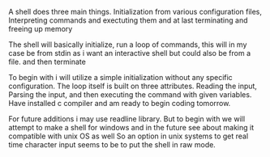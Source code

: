 
A shell does three main things. Initialization from various configuration files, Interpreting commands and exectuting them and at last terminating and freeing up memory

The shell will basically initialize, run a loop of commands, this will in my case be from stdin as i want an interactive shell but could also be from a file. and then terminate

To begin with i will utilize a simple initialization without any specific configuration. The loop itself is built on three attributes. Reading the input, Parsing the input, and
then executing the command with given variables. Have installed c compiler and am ready to begin coding tomorrow.

For future additions i may use readline library. But to begin with we will attempt to make a shell for windows and in the future see about making it compatible with unix OS as well
So an option in unix systems to get real time character input seems to be to put the shell in raw mode.
